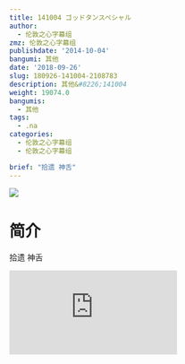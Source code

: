 ```yaml
---
title: 141004 ゴッドタンスペシャル
author:
  - 伦敦之心字幕组
zmz: 伦敦之心字幕组
publishdate: '2014-10-04'
bangumi: 其他
date: '2018-09-26'
slug: 180926-141004-2108783
description: 其他&#8226;141004
weight: 19074.0
bangumis:
  - 其他
tags:
  - .na
categories:
  - 伦敦之心字幕组
  - 伦敦之心字幕组

brief: "拾遗 神舌"
---
```

![](https://i.imgur.com/ulc7nb8.jpg)
# 简介  
拾遗 神舌  
<div class ="resp-container">
<iframe class="testiframe" src="https://www.onln.cn/videoAd/videoAd.html?id=2108783&channelId=559535&code=c7500fc75c04baf43b11a539a8fb40c3" frameborder=0 allowfullscreen="true" ></iframe>
</div>

